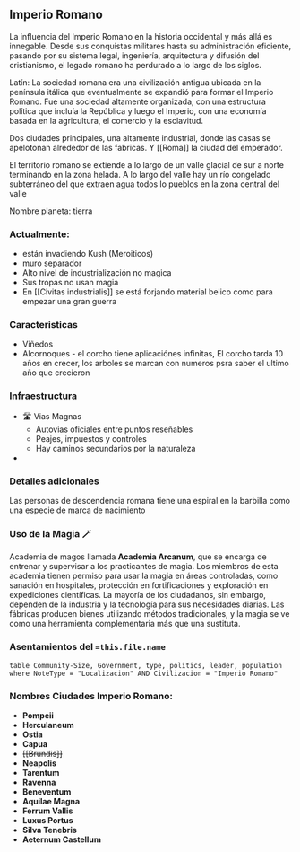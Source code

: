 ## Imperio Romano

La influencia del Imperio Romano en la historia occidental y más allá es innegable. Desde sus conquistas militares hasta su administración eficiente, pasando por su sistema legal, ingeniería, arquitectura y difusión del cristianismo, el legado romano ha perdurado a lo largo de los siglos.

Latín: La sociedad romana era una civilización antigua ubicada en la península itálica que eventualmente se expandió para formar el Imperio Romano. Fue una sociedad altamente organizada, con una estructura política que incluía la República y luego el Imperio, con una economía basada en la agricultura, el comercio y la esclavitud.

Dos ciudades principales, una altamente industrial, donde las casas se apelotonan alrededor de las fabricas. Y [[Roma]] la ciudad del emperador.

El territorio romano se extiende a lo largo de un valle glacial de sur a norte terminando en la zona helada. A lo largo del valle hay un río congelado subterráneo del que extraen agua todos lo pueblos en la zona central del valle

Nombre planeta: tierra

### Actualmente: 

- están invadiendo Kush (Meroiticos)
- muro separador
- Alto nivel de industrialización no magica
- Sus tropas no usan magia
- En [[Civitas industrialis]] se está forjando material belico como para empezar una gran guerra

### Caracteristicas
- Viñedos
- Alcornoques - el corcho tiene aplicaciónes infinitas, El corcho tarda 10 años en crecer, los arboles se marcan con numeros psra saber el ultimo año que crecieron

### Infraestructura
- 🛣️ Vias Magnas
	- Autovias oficiales entre puntos reseñables
	- Peajes, impuestos y controles
	- Hay caminos secundarios por la naturaleza
- 

### Detalles adicionales

Las personas de descendencia romana tiene una espiral en la barbilla como una especie de marca de nacimiento

### Uso de la Magia 🪄
Academia de magos llamada **Academia Arcanum**, que se encarga de entrenar y supervisar a los practicantes de magia. Los miembros de esta academia tienen permiso para usar la magia en áreas controladas, como sanación en hospitales, protección en fortificaciones y exploración en expediciones científicas. La mayoría de los ciudadanos, sin embargo, dependen de la industria y la tecnología para sus necesidades diarias. Las fábricas producen bienes utilizando métodos tradicionales, y la magia se ve como una herramienta complementaria más que una sustituta.

### Asentamientos del `=this.file.name`
```dataview
table Community-Size, Government, type, politics, leader, population
where NoteType = "Localizacion" AND Civilizacion = "Imperio Romano"
```



 ### Nombres Ciudades Imperio Romano:
- **Pompeii**
- **Herculaneum**
- **Ostia**
- **Capua**
- ~~[[Brundis]]~~
- **Neapolis**
- **Tarentum**
- **Ravenna**
- **Beneventum**
- **Aquilae Magna**
- **Ferrum Vallis**
- **Luxus Portus**
- **Silva Tenebris**
- **Aeternum Castellum**